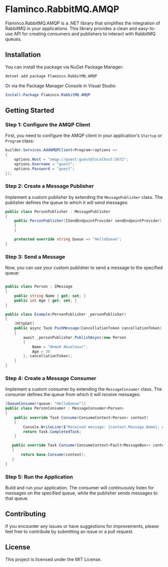 # Flaminco.RabbitMQ.AMQP

Flaminco.RabbitMQ.AMQP is a .NET library that simplifies the integration of RabbitMQ in your applications. This library
provides a clean and easy-to-use API for creating consumers and publishers to interact with RabbitMQ queues.

## Installation

You can install the package via NuGet Package Manager:

```bash
dotnet add package Flaminco.RabbitMQ.AMQP
```

Or via the Package Manager Console in Visual Studio:

```powershell
Install-Package Flaminco.RabbitMQ.AMQP
```

## Getting Started

### Step 1: Configure the AMQP Client

First, you need to configure the AMQP client in your application's `Startup` or `Program` class:

```csharp
builder.Services.AddAMQPClient<Program>(options =>
{
    options.Host = "amqp://guest:guest@localhost:5672";
    options.Username = "guest";
    options.Password = "guest";
});
```

### Step 2: Create a Message Publisher

Implement a custom publisher by extending the `MessagePublisher` class. The publisher defines the queue to which it will
send messages:

```csharp
public class PersonPublisher : MessagePublisher
{
    public PersonPublisher(ISendEndpointProvider sendEndpointProvider) : base(sendEndpointProvider)
    {
    }

    protected override string Queue => "HelloQueue";
}
```

### Step 3: Send a Message

Now, you can use your custom publisher to send a message to the specified queue:

```csharp

public class Person : IMessage
{
    public string Name { get; set; }
    public int Age { get; set; }
}

public class Example(PersonPublisher _personPublisher)
{
    [HttpGet]
    public async Task PushMessage(CancellationToken cancellationToken)
    {
        await _personPublisher.PublishAsync(new Person
        {
            Name = "Ahmed Abuelnour",
            Age = 30
        }, cancellationToken);
    }
}
```

### Step 4: Create a Message Consumer

Implement a custom consumer by extending the `MessageConsumer` class. The consumer defines the queue from which it will
receive messages:

```csharp
[QueueConsumer(queue: "HelloQueue")]
public class PersonConsumer : MessageConsumer<Person>
{
    public override Task Consume(ConsumeContext<Person> context)
    {
        Console.WriteLine($"Received message: {context.Message.Name}, Age: {context.Message.Age}");
        return Task.CompletedTask;
    }

   public override Task Consume(ConsumeContext<Fault<MessageBox>> context)
   {
       return base.Consume(context);
   }
}
```

### Step 5: Run the Application

Build and run your application. The consumer will continuously listen for messages on the specified queue, while the
publisher sends messages to that queue.

## Contributing

If you encounter any issues or have suggestions for improvements, please feel free to contribute by submitting an issue
or a pull request.

## License

This project is licensed under the MIT License.

